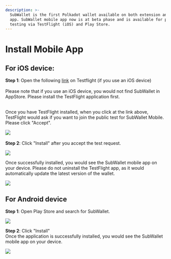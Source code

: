 ```yaml
---
description: >-
  SubWallet is the first Polkadot wallet available on both extension and mobile
  app. SubWallet mobile app now is at beta phase and is available for public
  testing via TestFlight (iOS) and Play Store.
---
```


# Install Mobile App

## For iOS device:

**Step 1**: Open the following [link](https://testflight.apple.com/join/ZW3pUbWj) on Testflight (if you use an iOS device) \
\
Please note that if you use an iOS device, you would not find SubWallet in AppStore. Please install the TestFlight application first.&#x20;

\
Once you have TestFlight installed, when you click at the link above, TestFlight would ask if you want to join the public test for SubWallet Mobile. Please click "Accept". &#x20;

![](<../.gitbook/assets/image (2) (1).png>)\
\
**Step 2**: Click "Install" after you accept the test request.&#x20;

![](<../.gitbook/assets/image (3) (1).png>)

Once successfully installed, you would see the SubWallet mobile app on your device. Please do not uninstall the TestFlight app, as it would automatically update the latest version of the wallet.&#x20;

![](<../.gitbook/assets/image (1) (1).png>)

## For Android device

**Step 1**: Open Play Store and search for SubWallet.

![](<../.gitbook/assets/image (100).png>)

**Step 2**: Click "Install"\
Once the application is successfully installed, you would see the SubWallet mobile app on your device.&#x20;

![](<../.gitbook/assets/image (110).png>)
